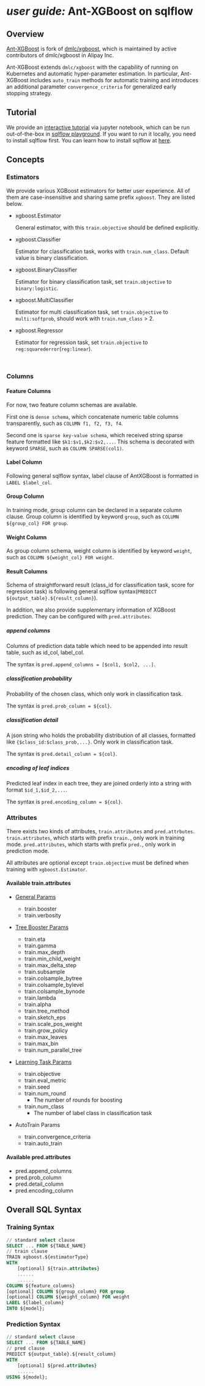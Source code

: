 # _user guide:_ Ant-XGBoost on sqlflow

## Overview

[Ant-XGBoost](https://github.com/alipay/ant-xgboost) is fork of [dmlc/xgboost](https://github.com/dmlc/xgboost), which is maintained by active contributors of dmlc/xgboost in Alipay Inc.

Ant-XGBoost extends `dmlc/xgboost` with the capability of running on Kubernetes and automatic hyper-parameter estimation. 
In particular, Ant-XGBoost includes `auto_train` methods for automatic training and introduces an additional parameter `convergence_criteria` for generalized early stopping strategy.

## Tutorial
We provide an [interactive tutorial](../example/jupyter/tutorial_antxgb.ipynb) via jupyter notebook, which can be run out-of-the-box in [sqlflow playground](https://play.sqlflow.org).
If you want to run it locally, you need to install sqlflow first. You can learn how to install sqlflow at [here](../doc/installation.md).

## Concepts
### Estimators
We provide various XGBoost estimators for better user experience.
All of them are case-insensitive and sharing same prefix `xgboost`. They are listed below.

* xgboost.Estimator

  General estimator, with this `train.objective` should be defined explicitly.
  
* xgboost.Classifier 
    
  Estimator for classification task, works with `train.num_class`. Default value is binary classification.
  
* xgboost.BinaryClassifier 
    
  Estimator for binary classification task, set `train.objective` to `binary:logistic`.

* xgboost.MultiClassifier 
    
  Estimator for multi classification task, set `train.objective` to `multi:softprob`, should work with `train.num_class` > 2.

* xgboost.Regressor 
    
  Estimator for regression task, set `train.objective` to `reg:squarederror`(`reg:linear`). 

<br>

### Columns

#### Feature Columns
For now, two feature column schemas are available.

First one is `dense schema`, which concatenate numeric table columns transparently, such as `COLUMN f1, f2, f3, f4`.

Second one is `sparse key-value schema`, which received string sparse feature formatted like `$k1:$v1,$k2:$v2,...`.
This schema is decorated with keyword `SPARSE`, such as `COLUMN SPARSE(col1)`.

#### Label Column
Following general sqlflow syntax, label clause of AntXGBoost is formatted in  `LABEL $label_col`. 

#### Group Column
In training mode, group column can be declared in a separate column clause. Group column is identified by keyword `group`, such as `COLUMN ${group_col} FOR group`.

#### Weight Column
As group column schema, weight column is identified by keyword `weight`, such as `COLUMN ${weight_col} FOR weight`.

#### Result Columns
Schema of straightforward result (class_id for classification task, score for regression task) is following general sqlflow syntax(`PREDICT ${output_table}.${result_column}`).

In addition, we also provide supplementary information of XGBoost prediction. They can be configured with `pred.attributes`.

##### append columns
Columns of prediction data table which need to be appended into result table, such as id_col, label_col.

The syntax is `pred.append_columns = [$col1, $col2, ...]`. 
##### classification probability
Probability of the chosen class, which only work in classification task.

The syntax is `pred.prob_column = ${col}`.
##### classification detail
A json string who holds the probability distribution of all classes, formatted like `{$class_id:$class_prob,...}`. Only work in classification task.

The syntax is `pred.detail_column = ${col}`.
##### encoding of leaf indices 
Predicted leaf index in each tree, they are joined orderly into a string with format `$id_1,$id_2,...`.

The syntax is `pred.encoding_column = ${col}`.

### Attributes

There exists two kinds of attributes, `train.attributes` and `pred.attrbutes`.
`train.attributes`, which starts with prefix `train.`, only work in training mode.
`pred.attributes`, which starts with prefix `pred.`, only work in prediction mode.

All attributes are optional except `train.objective` must be defined when training with `xgboost.Estimator`.

#### Available train.attributes

* [General Params](https://xgboost.readthedocs.io/en/latest/parameter.html#general-parameters)
    * train.booster
    * train.verbosity

* [Tree Booster Params](https://xgboost.readthedocs.io/en/latest/parameter.html#parameters-for-tree-booster)
    * train.eta
    * train.gamma
    * train.max_depth
    * train.min_child_weight
    * train.max_delta_step
    * train.subsample
    * train.colsample_bytree
    * train.colsample_bylevel
    * train.colsample_bynode
    * train.lambda
    * train.alpha
    * train.tree_method
    * train.sketch_eps
    * train.scale_pos_weight
    * train.grow_policy
    * train.max_leaves   
    * train.max_bin
    * train.num_parallel_tree    
 
* [Learning Task Params](https://xgboost.readthedocs.io/en/latest/parameter.html#learning-task-parameters)
    * train.objective
    * train.eval_metric
    * train.seed
    * train.num_round
        * The number of rounds for boosting
    * train.num_class
        * The number of label class in classification task
        
* AutoTrain Params
    * train.convergence_criteria
    * train.auto_train 
 
 
#### Available pred.attributes
   * pred.append_columns
   * pred.prob_column
   * pred.detail_column
   * pred.encoding_column
   

## Overall SQL Syntax
### Training Syntax
```sql
// standard select clause
SELECT ... FROM ${TABLE_NAME}
// train clause
TRAIN xgboost.${estimatorType}
WITH
    [optional] ${train.attributes}
    ......
    ......
COLUMN ${feature_columns}
[optional] COLUMN ${group_column} FOR group
[optional] COLUMN ${weight_column} FOR weight
LABEL ${label_column}
INTO ${model};
```
### Prediction Syntax
```sql
// standard select clause
SELECT ... FROM ${TABLE_NAME}
// pred clause
PREDICT ${output_table}.${result_column}
WITH
    [optional] ${pred.attributes}
    ......
USING ${model};
```
